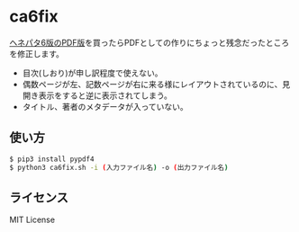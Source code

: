 # ca6fix

[ヘネパタ6版のPDF版](https://tatsu-zine.com/books/computer-architecture-6ed)を買ったらPDFとしての作りにちょっと残念だったところを修正します。

* 目次(しおり)が申し訳程度で使えない。
* 偶数ページが左、記数ページが右に来る様にレイアウトされているのに、見開き表示をすると逆に表示されてしまう。
* タイトル、著者のメタデータが入っていない。

## 使い方

```sh
$ pip3 install pypdf4
$ python3 ca6fix.sh -i (入力ファイル名) -o (出力ファイル名)
```

## ライセンス

MIT License
